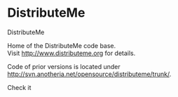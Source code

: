 DistributeMe
============

DistributeMe


Home of the DistributeMe code base.  
Visit http://www.distributeme.org for details.  

Code of prior versions is located under http://svn.anotheria.net/opensource/distributeme/trunk/.

Check it
